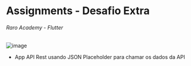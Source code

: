 # **Assignments - Desafio Extra**

###### Raro Academy - Flutter

![image](https://user-images.githubusercontent.com/74558321/125551150-10159a3b-5be5-4985-bf0c-4e9dd348f3cf.png)


- App API Rest usando JSON Placeholder para chamar os dados da API
